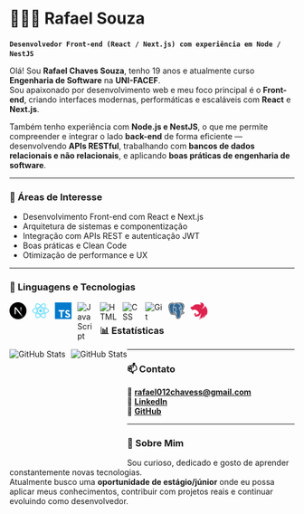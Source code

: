 # 👨🏽‍💻 Rafael Souza  

**`Desenvolvedor Front-end (React / Next.js) com experiência em Node / NestJS`**  

Olá! Sou **Rafael Chaves Souza**, tenho 19 anos e atualmente curso **Engenharia de Software** na **UNI-FACEF**.  
Sou apaixonado por desenvolvimento web e meu foco principal é o **Front-end**, criando interfaces modernas, performáticas e escaláveis com **React** e **Next.js**.  

Também tenho experiência com **Node.js e NestJS**, o que me permite compreender e integrar o lado **back-end** de forma eficiente — desenvolvendo **APIs RESTful**, trabalhando com **bancos de dados relacionais e não relacionais**, e aplicando **boas práticas de engenharia de software**.

---

### 🧠 Áreas de Interesse
- Desenvolvimento Front-end com React e Next.js  
- Arquitetura de sistemas e componentização  
- Integração com APIs REST e autenticação JWT  
- Boas práticas e Clean Code  
- Otimização de performance e UX  

---

### 🤖 Linguagens e Tecnologias

<img 
    align="left" 
    alt="NextJS" 
    title="NextJS"
    width="30px" 
    style="padding-right: 10px;" 
    src="https://github.com/devicons/devicon/blob/v2.17.0/icons/nextjs/nextjs-original.svg" 
/>

<img 
    align="left" 
    alt="React" 
    title="React"
    width="30px" 
    style="padding-right: 10px;" 
    src="https://github.com/devicons/devicon/blob/v2.17.0/icons/react/react-original.svg" 
/>

<img 
    align="left" 
    alt="TypeScript" 
    title="TypeScript"
    width="30px" 
    style="padding-right: 10px;" 
    src="https://github.com/devicons/devicon/blob/v2.17.0/icons/typescript/typescript-original.svg" 
/>

<img 
    align="left" 
    alt="JavaScript" 
    title="JavaScript"
    width="30px" 
    style="padding-right: 10px;" 
    src="https://cdn.jsdelivr.net/gh/devicons/devicon@latest/icons/javascript/javascript-original.svg" 
/>

<img 
    align="left" 
    alt="HTML"
    title="HTML" 
    width="30px" 
    style="padding-right: 10px;" 
    src="https://cdn.jsdelivr.net/gh/devicons/devicon@latest/icons/html5/html5-original.svg" 
/>

<img 
    align="left" 
    alt="CSS" 
    title="CSS"
    width="30px" 
    style="padding-right: 10px;" 
    src="https://cdn.jsdelivr.net/gh/devicons/devicon@latest/icons/css3/css3-original.svg" 
/>
<img 
    align="left" 
    alt="Git" 
    title="Git"
    width="30px" 
    style="padding-right: 10px;" 
    src="https://cdn.jsdelivr.net/gh/devicons/devicon@latest/icons/git/git-original.svg" 
/>

<img 
    align="left" 
    alt="Postgresql" 
    title="Postgresql"
    width="30px" 
    style="padding-right: 10px;" 
    src="https://github.com/devicons/devicon/blob/v2.17.0/icons/postgresql/postgresql-original.svg" 
/>

<img 
    align="left" 
    alt="NestJS" 
    title="NestJS"
    width="30px" 
    style="padding-right: 10px;" 
    src="https://github.com/devicons/devicon/blob/v2.17.0/icons/nestjs/nestjs-original.svg" 
/>

<br/>

### 📊 Estatísticas

<p>
  <img 
    align="left" 
    alt="GitHub Stats" 
    height="200" 
    style="padding-right: 10px;" 
    src="https://github-readme-stats.vercel.app/api?username=rafasmk&show_icons=true&theme=midnight-purple&include_all_commits=true&locale=pt-br" 
  />

<img 
      align="left" 
      alt="GitHub Stats" 
      height="200" 
      src="https://github-readme-stats.vercel.app/api/top-langs/?username=rafasmk&theme=midnight-purple&layout=compact&custom_title=Tecnologias&langs_count=9" 
  />

</p>

---

### 📫 Contato
📧 **rafael012chavess@gmail.com**  
🔗 [**LinkedIn**](https://www.linkedin.com/in/rafael-chaves-souza-a856b524b/)  
🐙 [**GitHub**](https://github.com/RaFaSMK)

---

### 🌱 Sobre Mim
Sou curioso, dedicado e gosto de aprender constantemente novas tecnologias.  
Atualmente busco uma **oportunidade de estágio/júnior** onde eu possa aplicar meus conhecimentos, contribuir com projetos reais e continuar evoluindo como desenvolvedor.  
